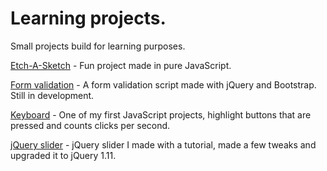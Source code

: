Learning projects.
=================

Small projects build for learning purposes.

[Etch-A-Sketch](http://htmlpreview.github.io/?https://github.com/Emnalyeriar/learning_projects/blob/master/the%20odin%20projects/etch-a-sketch%20pure%20javascript/index.html) - Fun project made in pure JavaScript.

[Form validation](http://htmlpreview.github.io/?https://github.com/Emnalyeriar/learning_projects/blob/master/the%20odin%20projects/form%20validation/index.html) - A form validation script made with jQuery and Bootstrap. Still in development.

[Keyboard](http://htmlpreview.github.io/?https://github.com/Emnalyeriar/learning_projects/blob/master/keyboard/index.html) - One of my first JavaScript projects, highlight buttons that are pressed and counts clicks per second.

[jQuery slider](http://htmlpreview.github.io/?https://github.com/Emnalyeriar/learning_projects/blob/master/jQuery%20slider/index.html) - jQuery slider I made with a tutorial, made a few tweaks and upgraded it to jQuery 1.11.

